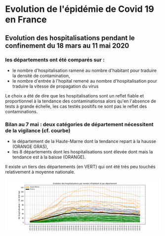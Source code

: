 # Evolution de l'épidémie de Covid 19 en France

## Evolution des hospitalisations pendant le confinement du 18 mars au 11 mai 2020

### les départements ont été comparés sur :
- le nombre d'hospitalisation ramené au nombre d'habitant pour traduire la densité de contamination,
- le nombre d'entrée à l'hopital remené au nombre d'hospitalisation pour traduire la vitesse de propagation du virus

Le choix a été de dire que les hospitalisations sont un reflet fiable et proportionnel à la tendance des contaminationsa
alors qu'en l'absence de tests à grande échelle, les cas testés positifs ne sont pas le reflet des contaminations.

### Bilan au 7 mai : deux catégories de département nécessitent de la vigilance (cf. courbe)
- le département de la Haute-Marne dont la tendance repart à la hausse (ORANGE GRAS),
- les 8 départements dont les hospitalisations sont élevée dont mais la tendance est à la baisse (ORANGE).

Il existe un tiers des départements (en VERT) qui ont été très peu touchés relativement à moyenne nationale.

![Courbe de l'évolution des hospitalisation par département](https://github.com/smarcovici/Covid_19/blob/master/Analyse_confinement/Images/Evolution%20des%20hospitalisations%20par%20departement_France.png)
